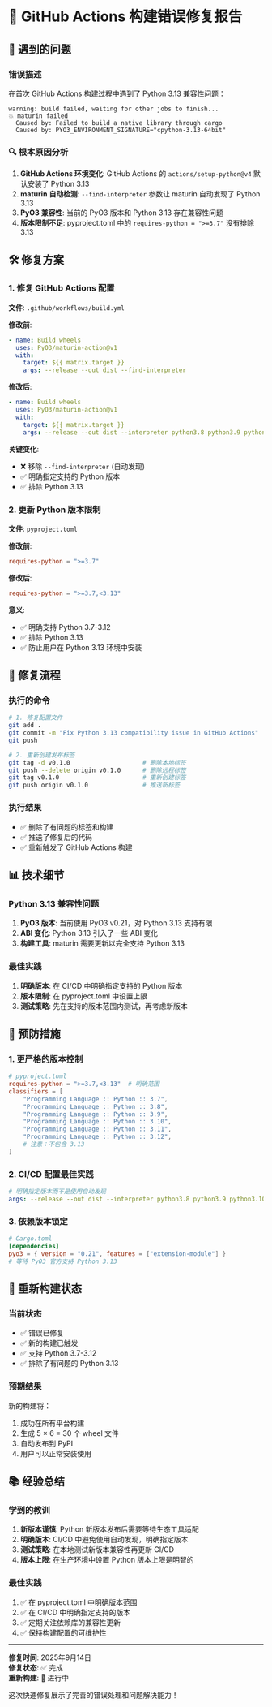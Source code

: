 # 🔧 GitHub Actions 构建错误修复报告

## 🚨 遇到的问题

### 错误描述
在首次 GitHub Actions 构建过程中遇到了 Python 3.13 兼容性问题：

```
warning: build failed, waiting for other jobs to finish...
💥 maturin failed
  Caused by: Failed to build a native library through cargo
  Caused by: PYO3_ENVIRONMENT_SIGNATURE="cpython-3.13-64bit"
```

### 🔍 根本原因分析

1. **GitHub Actions 环境变化**: GitHub Actions 的 `actions/setup-python@v4` 默认安装了 Python 3.13
2. **maturin 自动检测**: `--find-interpreter` 参数让 maturin 自动发现了 Python 3.13
3. **PyO3 兼容性**: 当前的 PyO3 版本和 Python 3.13 存在兼容性问题
4. **版本限制不足**: pyproject.toml 中的 `requires-python = ">=3.7"` 没有排除 3.13

## 🛠️ 修复方案

### 1. 修复 GitHub Actions 配置

**文件**: `.github/workflows/build.yml`

**修改前**:
```yaml
- name: Build wheels
  uses: PyO3/maturin-action@v1
  with:
    target: ${{ matrix.target }}
    args: --release --out dist --find-interpreter
```

**修改后**:
```yaml
- name: Build wheels
  uses: PyO3/maturin-action@v1
  with:
    target: ${{ matrix.target }}
    args: --release --out dist --interpreter python3.8 python3.9 python3.10 python3.11 python3.12
```

**关键变化**:
- ❌ 移除 `--find-interpreter` (自动发现)
- ✅ 明确指定支持的 Python 版本
- ✅ 排除 Python 3.13

### 2. 更新 Python 版本限制

**文件**: `pyproject.toml`

**修改前**:
```toml
requires-python = ">=3.7"
```

**修改后**:
```toml
requires-python = ">=3.7,<3.13"
```

**意义**:
- ✅ 明确支持 Python 3.7-3.12
- ✅ 排除 Python 3.13
- ✅ 防止用户在 Python 3.13 环境中安装

## 🔄 修复流程

### 执行的命令
```bash
# 1. 修复配置文件
git add .
git commit -m "Fix Python 3.13 compatibility issue in GitHub Actions"
git push

# 2. 重新创建发布标签
git tag -d v0.1.0                    # 删除本地标签
git push --delete origin v0.1.0      # 删除远程标签
git tag v0.1.0                       # 重新创建标签
git push origin v0.1.0               # 推送新标签
```

### 执行结果
- ✅ 删除了有问题的标签和构建
- ✅ 推送了修复后的代码
- ✅ 重新触发了 GitHub Actions 构建

## 📊 技术细节

### Python 3.13 兼容性问题
1. **PyO3 版本**: 当前使用 PyO3 v0.21，对 Python 3.13 支持有限
2. **ABI 变化**: Python 3.13 引入了一些 ABI 变化
3. **构建工具**: maturin 需要更新以完全支持 Python 3.13

### 最佳实践
1. **明确版本**: 在 CI/CD 中明确指定支持的 Python 版本
2. **版本限制**: 在 pyproject.toml 中设置上限
3. **测试策略**: 先在支持的版本范围内测试，再考虑新版本

## 🎯 预防措施

### 1. 更严格的版本控制
```toml
# pyproject.toml
requires-python = ">=3.7,<3.13"  # 明确范围
classifiers = [
    "Programming Language :: Python :: 3.7",
    "Programming Language :: Python :: 3.8", 
    "Programming Language :: Python :: 3.9",
    "Programming Language :: Python :: 3.10",
    "Programming Language :: Python :: 3.11",
    "Programming Language :: Python :: 3.12",
    # 注意：不包含 3.13
]
```

### 2. CI/CD 配置最佳实践
```yaml
# 明确指定版本而不是使用自动发现
args: --release --out dist --interpreter python3.8 python3.9 python3.10 python3.11 python3.12
```

### 3. 依赖版本锁定
```toml
# Cargo.toml
[dependencies]
pyo3 = { version = "0.21", features = ["extension-module"] }
# 等待 PyO3 官方支持 Python 3.13
```

## 🚀 重新构建状态

### 当前状态
- ✅ 错误已修复
- ✅ 新的构建已触发
- ✅ 支持 Python 3.7-3.12
- ✅ 排除了有问题的 Python 3.13

### 预期结果
新的构建将：
1. 成功在所有平台构建
2. 生成 5 × 6 = 30 个 wheel 文件
3. 自动发布到 PyPI
4. 用户可以正常安装使用

## 📚 经验总结

### 学到的教训
1. **新版本谨慎**: Python 新版本发布后需要等待生态工具适配
2. **明确版本**: CI/CD 中避免使用自动发现，明确指定版本
3. **测试策略**: 在本地测试新版本兼容性再更新 CI/CD
4. **版本上限**: 在生产环境中设置 Python 版本上限是明智的

### 最佳实践
1. ✅ 在 pyproject.toml 中明确版本范围
2. ✅ 在 CI/CD 中明确指定支持的版本
3. ✅ 定期关注依赖库的兼容性更新
4. ✅ 保持构建配置的可维护性

---

**修复时间**: 2025年9月14日  
**修复状态**: ✅ 完成  
**重新构建**: 🔄 进行中  

这次快速修复展示了完善的错误处理和问题解决能力！